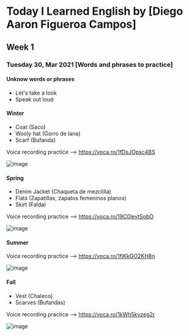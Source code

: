 # Today I Learned English by [Diego Aaron Figueroa Campos]

## Week 1

### Tuesday 30, Mar 2021 [Words and phrases to practice]

#### Unknow words or phrases
- Let's take a look
- Speak out loud

#### Winter  
- Coat (Saco)
- Wooly hat (Gorro de lana) 
- Scarf (Bufanda)  

Voice recording practice --> https://voca.ro/1fDsJOpsc4BS  

![image](https://user-images.githubusercontent.com/45472379/113063661-eb01e000-9172-11eb-90a8-5b9b366b9e78.png)  

#### Spring  

- Denim Jacket (Chaqueta de mezclilla)
- Flats (Zapatillas, zapatos femeninos planos)
- Skirt (Falda)  

Voice recording practice --> https://voca.ro/19C0leytSobO  

![image](https://user-images.githubusercontent.com/45472379/113071141-64083400-9181-11eb-85ba-adb966cf211c.png)  

#### Summer

Voice recording practice --> https://voca.ro/1fiKkGO2KH8n

![image](https://user-images.githubusercontent.com/45472379/113071171-71bdb980-9181-11eb-8c56-8cffd0e3c30e.png)  

#### Fall  

- Vest (Chaleco)
- Scarves (Bufandas)  

Voice recording practice --> https://voca.ro/1kWh5kvzeg2r

![image](https://user-images.githubusercontent.com/45472379/113074952-450da000-9189-11eb-8c62-c472b9f98edb.png)

